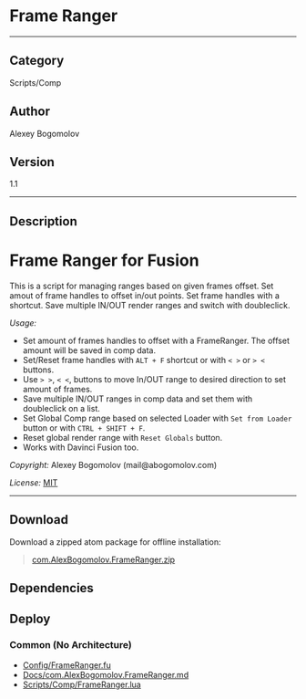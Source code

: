 # Frame Ranger
___

## Category
Scripts/Comp

## Author
Alexey Bogomolov

## Version
1.1

___

## Description
    
<h1>Frame Ranger for Fusion</h1>
<p>This is a script for managing ranges based on given frames offset.
Set amout of frame handles to offset in/out points.  Set frame handles with a shortcut.
Save multiple IN/OUT render ranges and switch with doubleclick.</p>
<p><em>Usage:</em></p>
<ul>
<li>Set amount of frames handles to offset with a FrameRanger. The offset amount will be saved in comp data.</li>
<li>Set/Reset frame handles with <code>ALT + F</code> shortcut or with <code>&lt; &gt;</code> or <code>&gt; &lt;</code> buttons.</li>
<li>Use <code>&gt; &gt;</code>, <code>&lt; &lt;</code>,  buttons to move In/OUT range to desired direction to set amount of frames.</li>
<li>Save multiple IN/OUT ranges in comp data and set them with doubleclick on a list.</li>
<li>Set Global Comp range based on selected Loader with <code>Set from Loader</code> button or with <code>CTRL + SHIFT + F</code>.</li>
<li>Reset global render range with <code>Reset Globals</code> button. </li>
<li>Works with Davinci Fusion too.</li>
</ul>
<p><em>Copyright:</em> Alexey Bogomolov (mail@abogomolov.com)</p>
<p><em>License:</em> <a href="https://mit-license.org/">MIT</a></p>


___

## Download

Download a zipped atom package for offline installation:
> [com.AlexBogomolov.FrameRanger.zip](https://gitlab.com/WeSuckLess/Reactor/-/archive/master/Reactor-master.zip?path=Atoms/com.AlexBogomolov.FrameRanger)  

## Dependencies

## Deploy

### Common (No Architecture)

<ul>
<li><a href="https://gitlab.com/WeSuckLess/Reactor/-/blob/master/Atoms/com.AlexBogomolov.FrameRanger/Config/FrameRanger.fu?ref_type=heads">Config/FrameRanger.fu</a></li>
<li><a href="https://gitlab.com/WeSuckLess/Reactor/-/blob/master/Atoms/com.AlexBogomolov.FrameRanger/Docs/com.AlexBogomolov.FrameRanger.md?ref_type=heads">Docs/com.AlexBogomolov.FrameRanger.md</a></li>
<li><a href="https://gitlab.com/WeSuckLess/Reactor/-/blob/master/Atoms/com.AlexBogomolov.FrameRanger/Scripts/Comp/FrameRanger.lua?ref_type=heads">Scripts/Comp/FrameRanger.lua</a></li>
</ul>
